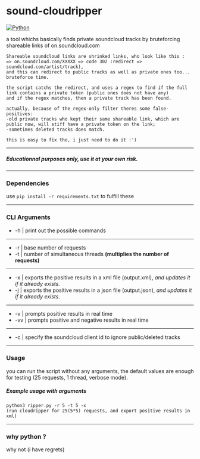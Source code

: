 # sound-cloudripper

[![Python](https://img.shields.io/badge/Python-v3.11-yellow)]()

a tool whichs basically finds private soundcloud tracks by bruteforcing shareable links of on.soundcloud.com
```
Shareable soundcloud links are shrinked links, who look like this :
=> on.soundcloud.com/XXXXX => code 302 :redirect => soundcloud.com/artist/track),
and this can redirect to public tracks as well as private ones too... bruteforce time.

the script catchs the redirect, and uses a regex to find if the full link contains a private token (public ones does not have any)
and if the regex matches, then a private track has been found.

actually, because of the regex-only filter theres some false-positives:
-old private tracks who kept their same shareable link, which are public now, will stiff have a private token on the link;
-sometimes deleted tracks does match.

this is easy to fix tho, i just need to do it :')
```

---
##### Educationnal purposes only, use it at your own risk.
---

### Dependencies
use `pip install -r requirements.txt` to fulfill these

---
### CLI Arguments
- -h  |  print out the possible commands
---
- -r  |  base number of requests
- -t  |  number of simultaneous threads **(multiplies the number of requests)**
---
- -x  |  exports the positive results in a xml file (output.xml), *and updates it if it already exists.*
- -j  |  exports the positive results in a json file (output.json), *and updates it if it already exists.*
---
- -v   |  prompts positive results in real time
- -vv |  prompts positive and negative results in real time
---
- -c | specify the soundcloud client id to ignore public/deleted tracks

---
### Usage
you can run the script without any arguments, the default values are enough for testing (25 requests, 1 thread, verbose mode).

##### Example usage with arguments
```
python3 ripper.py -r 5 -t 5 -x
(run cloudripper for 25(5*5) requests, and export positive results in xml)
```
---
### why python ?
why not (i have regrets)
